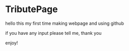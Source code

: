 # TributePage

hello this my first time making webpage and using github

if you have any input please tell me, thank you

enjoy!
